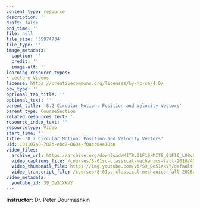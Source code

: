 ```yaml
---
content_type: resource
description: ''
draft: false
end_time: ''
file: null
file_size: '35974734'
file_type: ''
image_metadata:
  caption: ''
  credit: ''
  image-alt: ''
learning_resource_types:
- Lecture Videos
license: https://creativecommons.org/licenses/by-nc-sa/4.0/
ocw_type: ''
optional_tab_title: ''
optional_text: ''
parent_title: '8.2 Circular Motion: Position and Velocity Vectors'
parent_type: CourseSection
related_resources_text: ''
resource_index_text: ''
resourcetype: Video
start_time: ''
title: '8.2 Circular Motion: Position and Velocity Vectors'
uid: 101107a8-787b-ebc7-8634-f0acc04e18c8
video_files:
  archive_url: https://archive.org/download/MIT8.01F16/MIT8_01F16_L08v02_360p.mp4
  video_captions_file: /courses/8-01sc-classical-mechanics-fall-2016/4545c523734b5f81be9e070242ad5afe_S9_Oe51XkVY.vtt
  video_thumbnail_file: https://img.youtube.com/vi/S9_Oe51XkVY/default.jpg
  video_transcript_file: /courses/8-01sc-classical-mechanics-fall-2016/85d9753f9c7ac78171dadfebffa0af8f_S9_Oe51XkVY.pdf
video_metadata:
  youtube_id: S9_Oe51XkVY
---
```

**Instructor:** Dr. Peter Dourmashkin